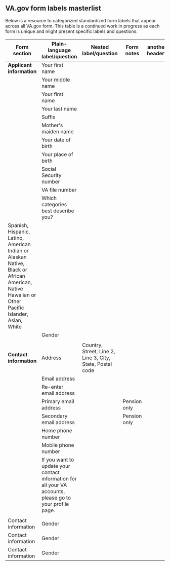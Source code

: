 ## VA.gov form labels masterlist

Below is a resource to categorized standardized form labels that appear across all VA.gov form. This table is a continued work in progress as each form is unique and might present specific labels and questions. 



| **Form section**                                   | **Plain-language label/question** | **Nested label/question** | **Form notes** | another header? |
|----------------------------------------------|----------|----------|--------------------------------|------------------------------------|
| **Applicant information**               | Your first name    |      |                               |
|                                         | Your middle name   |      |                               |
|                                         | Your first name    |      |                               |
|                                         | Your last name     |      |                               |
|                                         | Suffix      |      |                               |
|                                         | Mother's maiden name    |      |                               |
|                                         | Your date of birth     |      |                               |
|                                         | Your place of birth   |      |                               |
|                                         | Social Security number   |      |                               |
|                                         | VA file number    |      |                               |
|                                         | Which categories best describe you? 
   | Spanish, Hispanic, Latino, American Indian or Alaskan Native, Black or African American, Native Hawaiian or Other Pacific Islander, Asian, White     |                               |
|                                         | Gender    |      |                               |
|                  |     |      |                               |
| **Contact information**               | Address    |  Country, Street, Line 2, Line 3, City, State, Postal code    |                               |
|                                        | Email address               |      |   |
|                                        | Re-enter email address  |      |   |
|                                        | Primary email address  |      | Pension only  |
|                                        | Secondary email address|      | Pension only  |
|                                        | Home phone number    |      |   |
|                                        | Mobile phone number   |      |   |
|                                        | If you want to update your contact information for all your VA accounts, please go to your profile page.
  |      |   |
| Contact information               | Gender    |      |   |
| Contact information               | Gender    |      |   |
| Contact information               | Gender    |      |   |
